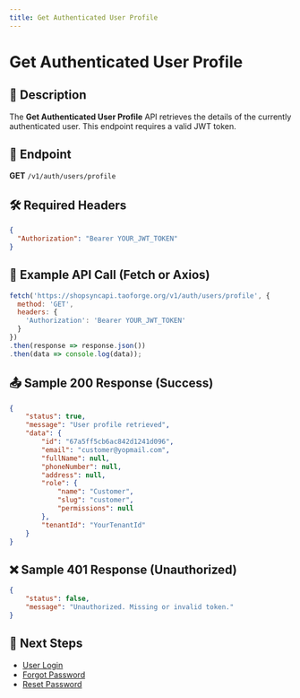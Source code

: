 ```yaml
---
title: Get Authenticated User Profile
---
```


# Get Authenticated User Profile

## 📌 Description
The **Get Authenticated User Profile** API retrieves the details of the currently authenticated user. This endpoint requires a valid JWT token.

## 🔗 Endpoint
**GET** `/v1/auth/users/profile`

## 🛠️ Required Headers
```json
{
  "Authorization": "Bearer YOUR_JWT_TOKEN"
}
```

## 📡 Example API Call (Fetch or Axios)
```javascript
fetch('https://shopsyncapi.taoforge.org/v1/auth/users/profile', {
  method: 'GET',
  headers: {
    'Authorization': 'Bearer YOUR_JWT_TOKEN'
  }
})
.then(response => response.json())
.then(data => console.log(data));
```

## 📤 Sample 200 Response (Success)
```json
{
    "status": true,
    "message": "User profile retrieved",
    "data": {
        "id": "67a5ff5cb6ac842d1241d096",
        "email": "customer@yopmail.com",
        "fullName": null,
        "phoneNumber": null,
        "address": null,
        "role": {
            "name": "Customer",
            "slug": "customer",
            "permissions": null
        },
        "tenantId": "YourTenantId"
    }
}
```

## ❌ Sample 401 Response (Unauthorized)
```json
{
    "status": false,
    "message": "Unauthorized. Missing or invalid token."
}
```

## 🔗 Next Steps
- [User Login](./login.md)
- [Forgot Password](./forgot-password.md)
- [Reset Password](./reset-password.md)